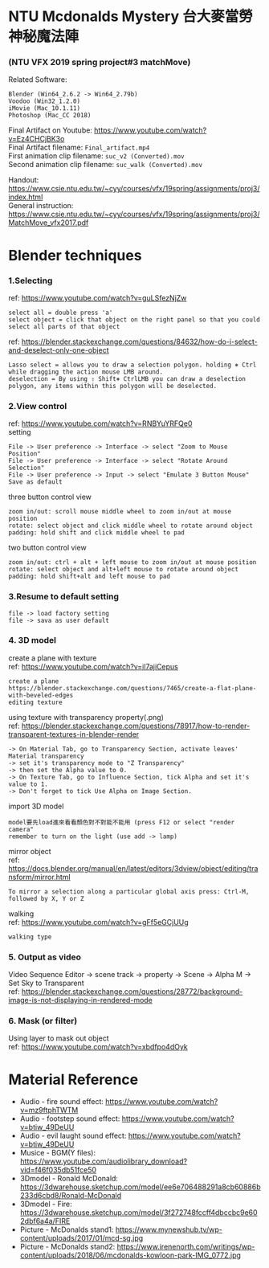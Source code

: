 # NTU Mcdonalds Mystery 台大麥當勞神秘魔法陣
### (NTU VFX 2019 spring project#3 matchMove)
Related Software:
```
Blender (Win64_2.6.2 -> Win64_2.79b)
Voodoo (Win32_1.2.0)
iMovie (Mac_10.1.11)
Photoshop (Mac_CC 2018)
```
Final Artifact on Youtube: https://www.youtube.com/watch?v=Ez4CHCjBK3o  
Final Artifact filename: ```Final_artifact.mp4```  
First animation clip filename: ```suc_v2 (Converted).mov```  
Second animation clip filename: ```suc_walk (Converted).mov```  
  
Handout: https://www.csie.ntu.edu.tw/~cyy/courses/vfx/19spring/assignments/proj3/index.html  
General instruction: https://www.csie.ntu.edu.tw/~cyy/courses/vfx/19spring/assignments/proj3/MatchMove_vfx2017.pdf

# Blender techniques
### 1.Selecting
ref: https://www.youtube.com/watch?v=guLSfezNjZw  
```
select all = double press 'a'
select object = click that object on the right panel so that you could select all parts of that object
```
ref: https://blender.stackexchange.com/questions/84632/how-do-i-select-and-deselect-only-one-object
```
Lasso select = allows you to draw a selection polygon. holding ⎈ Ctrl while dragging the action mouse LMB around. 
deselection = By using ⇧ Shift⎈ CtrlLMB you can draw a deselection polygon, any items within this polygon will be deselected.
```

### 2.View control
ref: https://www.youtube.com/watch?v=RNBYuYRFQe0  
setting
```
File -> User preference -> Interface -> select "Zoom to Mouse Position"
File -> User preference -> Interface -> select "Rotate Around Selection"
File -> User preference -> Input -> select "Emulate 3 Button Mouse"
Save as default
```
three button control view
```
zoom in/out: scroll mouse middle wheel to zoom in/out at mouse position
rotate: select object and click middle wheel to rotate around object
padding: hold shift and click middle wheel to pad
```
two button control view
```
zoom in/out: ctrl + alt + left mouse to zoom in/out at mouse position
rotate: select object and alt+left mouse to rotate around object
padding: hold shift+alt and left mouse to pad
```

### 3.Resume to default setting
```
file -> load factory setting
file -> sava as user default
```

### 4. 3D model
create a plane with texture  
ref: https://www.youtube.com/watch?v=il7ajiCepus  
```
create a plane 
https://blender.stackexchange.com/questions/7465/create-a-flat-plane-with-beveled-edges
editing texture
```
using texture with transparency property(.png)  
ref: https://blender.stackexchange.com/questions/78917/how-to-render-transparent-textures-in-blender-render  
```
-> On Material Tab, go to Transparency Section, activate leaves' Material transparency
-> set it's transparency mode to "Z Transparency"
-> then set the Alpha value to 0.
-> On Texture Tab, go to Influence Section, tick Alpha and set it's value to 1. 
-> Don't forget to tick Use Alpha on Image Section.
```
import 3D model
```
model要先load進來看看顏色對不對能不能用 (press F12 or select "render camera"
remember to turn on the light (use add -> lamp)
```
mirror object  
ref: https://docs.blender.org/manual/en/latest/editors/3dview/object/editing/transform/mirror.html  
```
To mirror a selection along a particular global axis press: Ctrl-M, followed by X, Y or Z
```
walking  
ref: https://www.youtube.com/watch?v=gFf5eGCjUUg  
```
walking type 
```

### 5. Output as video
Video Sequence Editor -> scene track -> property -> Scene -> Alpha M -> Set Sky to Transparent  
ref: https://blender.stackexchange.com/questions/28772/background-image-is-not-displaying-in-rendered-mode  

### 6. Mask (or filter)
Using layer to mask out object  
ref: https://www.youtube.com/watch?v=xbdfpo4dOyk  

# Material Reference
- Audio - fire sound effect: https://www.youtube.com/watch?v=mz9ftphTWTM   
- Audio - footstep sound effect: https://www.youtube.com/watch?v=btiw_49DeUU  
- Audio - evil laught sound effect: https://www.youtube.com/watch?v=btiw_49DeUU  
- Musice - BGM(Y files): https://www.youtube.com/audiolibrary_download?vid=f46f035db51fce50  
- 3Dmodel - Ronald McDonald: https://3dwarehouse.sketchup.com/model/ee6e706488291a8cb60886b233d6cbd8/Ronald-McDonald  
- 3Dmodel - Fire: https://3dwarehouse.sketchup.com/model/3f272748fccff4dbccbc9e602dbf6a4a/FIRE  
- Picture - McDonalds stand1: https://www.mynewshub.tv/wp-content/uploads/2017/01/mcd-sg.jpg  
- Picture - McDonalds stand2: https://www.irenenorth.com/writings/wp-content/uploads/2018/06/mcdonalds-kowloon-park-IMG_0772.jpg  
